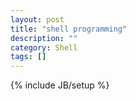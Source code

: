 ```yaml
---
layout: post
title: "shell programming"
description: ""
category: Shell 
tags: []
---
```

{% include JB/setup %}
